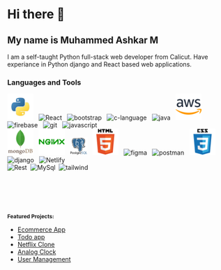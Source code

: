 # Hi there 👋
## My name is Muhammed Ashkar M
I am a self-taught Python full-stack web developer
from Calicut. Have experiance in Python django and React based web applications.


### Languages and Tools

<div align="left">
<!--    <img src="https://cdn.jsdelivr.net/gh/devicons/devicon/icons/react/react-original.svg" height="30" alt="react logo"  />
  -->
<img src="https://raw.githubusercontent.com/github/explore/80688e429a7d4ef2fca1e82350fe8e3517d3494d/topics/python/python.png" alt="Python" width="60" height="60"/> &nbsp;
<img src="https://www.patterns.dev/img/reactjs/react-logo@3x.svg" alt="React" width="60" height="60"/> &nbsp;
<img src="https://getbootstrap.com/docs/5.3/assets/brand/bootstrap-logo-shadow.png" alt="bootstrap" width="60" height="60"/> &nbsp;
<img src="https://cdn.jsdelivr.net/gh/devicons/devicon/icons/c/c-original.svg" alt="c-language" width="60" height="60"/> &nbsp;
<img src="https://cdn.jsdelivr.net/gh/devicons/devicon/icons/java/java-original.svg" alt="java" width="60" height="60"/> &nbsp;
<img src="https://raw.githubusercontent.com/devicons/devicon/master/icons/amazonwebservices/amazonwebservices-original-wordmark.svg" alt="aws" width="60" height="60"/> &nbsp;
<img src="https://www.gstatic.com/devrel-devsite/prod/v4513918f2560a1fecca3cf64c2df2e8b263c90b977664567b98ccb062542a623/firebase/images/lockup.svg" alt="firebase" width="60" height="60"/> &nbsp;
<img src="https://cdn.jsdelivr.net/gh/devicons/devicon/icons/git/git-original.svg" alt="git" width="60" height="60"/> &nbsp;
<img src="https://cdn.jsdelivr.net/gh/devicons/devicon/icons/javascript/javascript-original.svg" alt="javascript" width="60" height="60"/> &nbsp;<br/>
<img src="https://raw.githubusercontent.com/devicons/devicon/master/icons/mongodb/mongodb-original-wordmark.svg" alt="mongodb" width="60" height="60"/> &nbsp;
<img src="https://raw.githubusercontent.com/devicons/devicon/master/icons/nginx/nginx-original.svg" alt="nginx" width="60" height="60"/> &nbsp;
<img src="https://raw.githubusercontent.com/devicons/devicon/master/icons/postgresql/postgresql-original-wordmark.svg" alt="Postgres" width="40" height="40"/> &nbsp;
<img src="https://raw.githubusercontent.com/devicons/devicon/master/icons/html5/html5-original-wordmark.svg" alt="html5" width="60" height="60"/> &nbsp;
<img src="https://cdn.jsdelivr.net/gh/devicons/devicon/icons/figma/figma-original.svg" alt="figma" width="60" height="60"/> &nbsp;
<img src="https://www.vectorlogo.zone/logos/getpostman/getpostman-icon.svg" alt="postman" width="60" height="60"/> &nbsp;
<img src="https://raw.githubusercontent.com/devicons/devicon/master/icons/css3/css3-original-wordmark.svg" alt="css3" width="60" height="60"/> &nbsp;
<img src="https://copyassignment.com/wp-content/uploads/2022/06/Django-logo-474x360-1.jpg" alt="django" width="60" height="60"/> &nbsp;
<img src="https://encrypted-tbn0.gstatic.com/images?q=tbn:ANd9GcQrvwgpiqc9FrNeVcW-NQekpPIwIcktyys_nw&s" alt="Netlify" width="60" height="60"/> &nbsp;<br/>
<img src="https://static.codingforentrepreneurs.com/media/series/django-rest-framework-2022/73cb338f-9691-4f95-8895-50f4210ad803.jpg" alt="Rest" width="60" height="60"/>&nbsp;
<img src="https://download.logo.wine/logo/MySQL/MySQL-Logo.wine.png" alt="MySql" width="60" height="60"/>&nbsp;
<img src="https://stackdiary.com/wp-content/uploads/2022/10/Tailwind-CSS-15-Component-Libraries-UI-Kits.png" alt="tailwind" width='60' height='60'/>&nbsp;
</div>
</div>

<span><br><br></span>

</br>
<div>
  <h2 style="font-size: 12px; font-weight: bold;">Featured Projects:</h2>
  <ul>
  <li><a href="https://github.com/Ashkar-m/ajwa-tech.git">Ecommerce App</a> </br></li>
  <li><a href="https://github.com/Ashkar-m/ToDo.git">Todo app</a></li>
  <li><a href="https://github.com/Ashkar-m/Netflix-clone.git">Netflix Clone</a> </br></li>
  <li><a href="https://github.com/Ashkar-m/Analog-Clock.git">Analog Clock</a></li>
  <li><a href="https://github.com/Ashkar-m/Usermanagement.git">User Management</a></li>
    
  </ul>

</div>

<!--
**Ashkar-m/Ashkar-m** is a ✨ _special_ ✨ repository because its `README.md` (this file) appears on your GitHub profile.


Here are some ideas to get you started:

- 🔭 I’m currently working on ...
- 🌱 I’m currently learning ...
- 👯 I’m looking to collaborate on ...
- 🤔 I’m looking for help with ...
- 💬 Ask me about ...
- 📫 How to reach me: ...
- 😄 Pronouns: ...
- ⚡ Fun fact: ...
-->
